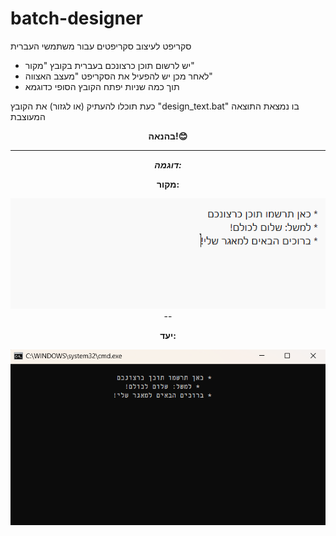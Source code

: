 # batch-designer
 סקריפט לעיצוב סקריפטים עבור משתמשי העברית

- יש לרשום תוכן כרצונכם בעברית בקובץ "מקור"
- לאחר מכן יש להפעיל את הסקריפט "מעצב האצווה"
- תוך כמה שניות יפתח הקובץ הסופי כדוגמא

כעת תוכלו להעתיק (או לגזור) את הקובץ "design_text.bat" בו נמצאת התוצאה המעוצבת


</div>
<div id="header" align="center">
 
**בהנאה!😊**


</div>

----

</div>
<div id="header" align="center">

***דוגמה:***
</div>

</div>
<div id="header" align="center">

**מקור:**
</div>

<div id="header" align="center">
  <img src="https://github.com/NHLOCAL/batch-designer/blob/main/pictures/מקור.png" width="600"/>

</div>
<div id="header" align="center">
--

**יעד:**
</div>

<div id="header" align="center"> 
  <img src="https://github.com/NHLOCAL/batch-designer/blob/main/pictures/יעד.png" width="600"/>

